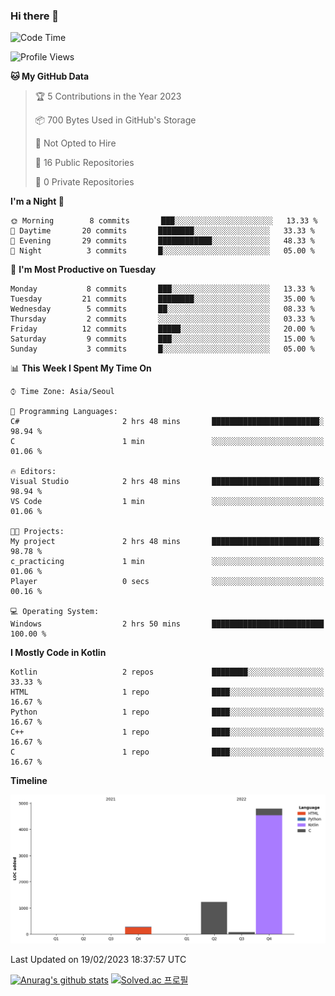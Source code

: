 ### Hi there 👋
<!--START_SECTION:waka-->
![Code Time](http://img.shields.io/badge/Code%20Time-13%20hrs%2036%20mins-blue)

![Profile Views](http://img.shields.io/badge/Profile%20Views-0-blue)

**🐱 My GitHub Data** 

> 🏆 5 Contributions in the Year 2023
 > 
> 📦 700 Bytes Used in GitHub's Storage 
 > 
> 🚫 Not Opted to Hire
 > 
> 📜 16 Public Repositories 
 > 
> 🔑 0 Private Repositories  
 > 
**I'm a Night 🦉** 

```text
🌞 Morning        8 commits       ███░░░░░░░░░░░░░░░░░░░░░░   13.33 % 
🌆 Daytime       20 commits       ████████░░░░░░░░░░░░░░░░░   33.33 % 
🌃 Evening       29 commits       ████████████░░░░░░░░░░░░░   48.33 % 
🌙 Night          3 commits       █░░░░░░░░░░░░░░░░░░░░░░░░   05.00 % 

```
📅 **I'm Most Productive on Tuesday** 

```text
Monday           8 commits       ███░░░░░░░░░░░░░░░░░░░░░░   13.33 % 
Tuesday         21 commits       ████████░░░░░░░░░░░░░░░░░   35.00 % 
Wednesday        5 commits       ██░░░░░░░░░░░░░░░░░░░░░░░   08.33 % 
Thursday         2 commits       ░░░░░░░░░░░░░░░░░░░░░░░░░   03.33 % 
Friday          12 commits       █████░░░░░░░░░░░░░░░░░░░░   20.00 % 
Saturday         9 commits       ███░░░░░░░░░░░░░░░░░░░░░░   15.00 % 
Sunday           3 commits       █░░░░░░░░░░░░░░░░░░░░░░░░   05.00 % 

```


📊 **This Week I Spent My Time On** 

```text
⌚︎ Time Zone: Asia/Seoul

💬 Programming Languages: 
C#                       2 hrs 48 mins       ████████████████████████░   98.94 % 
C                        1 min               ░░░░░░░░░░░░░░░░░░░░░░░░░   01.06 % 

🔥 Editors: 
Visual Studio            2 hrs 48 mins       ████████████████████████░   98.94 % 
VS Code                  1 min               ░░░░░░░░░░░░░░░░░░░░░░░░░   01.06 % 

🐱‍💻 Projects: 
My project               2 hrs 48 mins       ████████████████████████░   98.78 % 
c_practicing             1 min               ░░░░░░░░░░░░░░░░░░░░░░░░░   01.06 % 
Player                   0 secs              ░░░░░░░░░░░░░░░░░░░░░░░░░   00.16 % 

💻 Operating System: 
Windows                  2 hrs 50 mins       █████████████████████████   100.00 % 

```

**I Mostly Code in Kotlin** 

```text
Kotlin                   2 repos             ████████░░░░░░░░░░░░░░░░░   33.33 % 
HTML                     1 repo              ████░░░░░░░░░░░░░░░░░░░░░   16.67 % 
Python                   1 repo              ████░░░░░░░░░░░░░░░░░░░░░   16.67 % 
C++                      1 repo              ████░░░░░░░░░░░░░░░░░░░░░   16.67 % 
C                        1 repo              ████░░░░░░░░░░░░░░░░░░░░░   16.67 % 

```


**Timeline**

![Chart not found](https://raw.githubusercontent.com/heosumin518/heosumin518/main/charts/bar_graph.png) 


 Last Updated on 19/02/2023 18:37:57 UTC
<!--END_SECTION:waka-->
[![Anurag's github stats](https://github-readme-stats.vercel.app/api?username=heosumin518)](https://github.com/anuraghazra/github-readme-stats)
[![Solved.ac
프로필](http://mazassumnida.wtf/api/v2/generate_badge?boj=heosumin)](https://solved.ac/heosumin)
